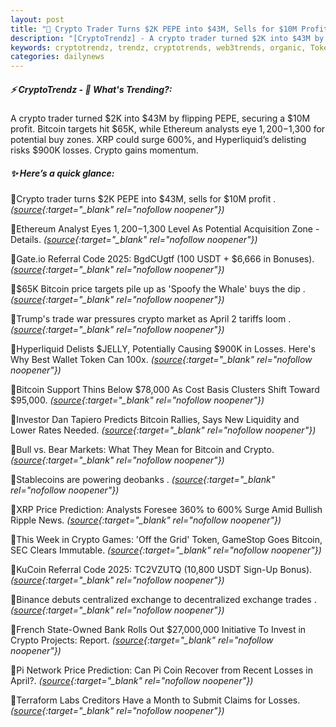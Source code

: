 ```yaml
---
layout: post
title: "🌇 Crypto Trader Turns $2K PEPE into $43M, Sells for $10M Profit"
description: "[CryptoTrendz] - A crypto trader turned $2K into $43M by flipping PEPE, securing a $10M profit. Bitcoin targets hit $65K, while Ethereum analysts eye $1,200-$1,300 for potential buy zones. XRP could surge 600%, and Hyperliquid’s delisting risks $900K losses. Crypto gains momentum."
keywords: cryptotrendz, trendz, cryptotrends, web3trends, organic, Token, market, USDT, Analyst, Network, Bitcoin, Pi, PEPE, SEC, crypto
categories: dailynews
---
```


##### ⚡ CryptoTrendz - 📌 *What's Trending?:*

A crypto trader turned $2K into $43M by flipping PEPE, securing a $10M profit. Bitcoin targets hit $65K, while Ethereum analysts eye $1,200-$1,300 for potential buy zones. XRP could surge 600%, and Hyperliquid’s delisting risks $900K losses. Crypto gains momentum.

##### ✨ *Here’s a quick glance:*


🔹Crypto trader turns $2K PEPE into $43M, sells for $10M profit . *([source](https://s.avyag.com/f08u){:target="_blank" rel="nofollow noopener"})*

🔹Ethereum Analyst Eyes $1,200-$1,300 Level As Potential Acquisition Zone - Details. *([source](https://s.avyag.com/4yh4){:target="_blank" rel="nofollow noopener"})*

🔹Gate.io Referral Code 2025: BgdCUgtf (100 USDT + $6,666 in Bonuses). *([source](https://s.avyag.com/v7tt){:target="_blank" rel="nofollow noopener"})*

🔹$65K Bitcoin price targets pile up as 'Spoofy the Whale' buys the dip . *([source](https://s.avyag.com/tin3){:target="_blank" rel="nofollow noopener"})*

🔹Trump's trade war pressures crypto market as April 2 tariffs loom . *([source](https://s.avyag.com/0p3g){:target="_blank" rel="nofollow noopener"})*

🔹Hyperliquid Delists $JELLY, Potentially Causing $900K in Losses. Here's Why Best Wallet Token Can 100x. *([source](https://s.avyag.com/6fhz){:target="_blank" rel="nofollow noopener"})*

🔹Bitcoin Support Thins Below $78,000 As Cost Basis Clusters Shift Toward $95,000. *([source](https://s.avyag.com/hv05){:target="_blank" rel="nofollow noopener"})*

🔹Investor Dan Tapiero Predicts Bitcoin Rallies, Says New Liquidity and Lower Rates Needed. *([source](https://s.avyag.com/cso1){:target="_blank" rel="nofollow noopener"})*

🔹Bull vs. Bear Markets: What They Mean for Bitcoin and Crypto. *([source](https://s.avyag.com/pa45){:target="_blank" rel="nofollow noopener"})*

🔹Stablecoins are powering deobanks . *([source](https://s.avyag.com/r1e2){:target="_blank" rel="nofollow noopener"})*

🔹XRP Price Prediction: Analysts Foresee 360% to 600% Surge Amid Bullish Ripple News. *([source](https://s.avyag.com/d94c){:target="_blank" rel="nofollow noopener"})*

🔹This Week in Crypto Games: 'Off the Grid' Token, GameStop Goes Bitcoin, SEC Clears Immutable. *([source](https://s.avyag.com/xs2e){:target="_blank" rel="nofollow noopener"})*

🔹KuCoin Referral Code 2025: TC2VZUTQ (10,800 USDT Sign-Up Bonus). *([source](https://s.avyag.com/aeo8){:target="_blank" rel="nofollow noopener"})*

🔹Binance debuts centralized exchange to decentralized exchange trades . *([source](https://s.avyag.com/uq9m){:target="_blank" rel="nofollow noopener"})*

🔹French State-Owned Bank Rolls Out $27,000,000 Initiative To Invest in Crypto Projects: Report. *([source](https://s.avyag.com/hg2d){:target="_blank" rel="nofollow noopener"})*

🔹Pi Network Price Prediction: Can Pi Coin Recover from Recent Losses in April?. *([source](https://s.avyag.com/mcau){:target="_blank" rel="nofollow noopener"})*

🔹Terraform Labs Creditors Have a Month to Submit Claims for Losses. *([source](https://s.avyag.com/r19k){:target="_blank" rel="nofollow noopener"})*
